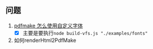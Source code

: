 ## 问题

1. [pdfmake 怎么使用自定义字体](https://pdfmake.github.io/docs/0.1/fonts/custom-fonts-client-side/vfs/)
   - [x] 主要是要执行`node build-vfs.js "./examples/fonts"`
2. 如何renderHtml2PdfMake
